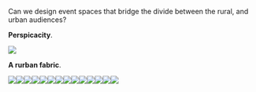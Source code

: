 Can we design event spaces that bridge the divide between the rural, and urban audiences?

**Perspicacity**.

![](https://66.media.tumblr.com/c9b9de290b16566d6ea1a1a099e3399b/c264d20c93488b1b-83/s540x810/1172967f6846223a5a6f4d9f544c01f40b3cec35.gif)

**A rurban fabric**.

![](https://66.media.tumblr.com/ca6960c1097f0b4fc997812e695f476d/c264d20c93488b1b-cd/s540x810/0d68775ae550a433bb1d5122a933b9390d231120.jpg)![](https://66.media.tumblr.com/1afce8e94c764a7b4cbeef05532ba232/c264d20c93488b1b-9d/s540x810/53f67eadc69df26645da68f3f5a4d03ad308e2e1.jpg)![](https://66.media.tumblr.com/52b3959b5cb5b3962668a1550ca2c384/c264d20c93488b1b-6a/s540x810/919c6f211da276e9ada911f4955c477488b98ef1.jpg)![](https://66.media.tumblr.com/20c3a1697ef28bfe1d0daf6c8796ada1/c264d20c93488b1b-fe/s540x810/4ca467f9c899595af1931230fd9c6a6640dfad72.jpg)![](https://66.media.tumblr.com/0ab0e2835b45c0bff96b886827ce3211/c264d20c93488b1b-e6/s540x810/81f7e94c270f204797bc3e75cac98a123db587d2.jpg)![](https://66.media.tumblr.com/8881c937276dec9a3447a5f4645ac673/c264d20c93488b1b-07/s540x810/498c23d15d3f7bb388fb9a3eda06d717847a0a70.jpg)![](https://66.media.tumblr.com/4f4c53ceed8f9949679d1bd065071a7c/c264d20c93488b1b-1f/s540x810/2e049aeda366043c9e1fdd21584eac3063e78e22.jpg)![](https://66.media.tumblr.com/06a5e38c959cd805bd95d632ad284086/c264d20c93488b1b-4b/s540x810/2c45fda871cb3d81d4f4a1531720a85a923635e2.jpg)![](https://66.media.tumblr.com/5caaffadcfae92abb3bf36b8bec7c609/c264d20c93488b1b-db/s540x810/565a3e21dd7dd4fb58c0d359fc492f0038c6f843.jpg)![](https://66.media.tumblr.com/bd1ede285ff0bdc0bb2d5ec2854f7198/c264d20c93488b1b-19/s540x810/e80474918e64f83cd774cc9d4710f19006be9a52.jpg)![](https://66.media.tumblr.com/412518f09e8f2a5366cec55f1587a0f1/c264d20c93488b1b-b4/s540x810/c7a5e9e6fab34c9315cd166fb241a590a4ef5b05.jpg)![](https://66.media.tumblr.com/66899a24c259e031500b0aee2979adca/c264d20c93488b1b-d7/s540x810/56ae387cb62eddaad8af06aaa5dbe83015021c1b.jpg)![](https://66.media.tumblr.com/38575ffbaf95534a362902abd3584185/c264d20c93488b1b-96/s540x810/00b101a3dbb4ad6262c8f500fb1dddf36401e5ca.jpg)![](https://66.media.tumblr.com/793cafa7f27051be78262e4be90b23f8/c264d20c93488b1b-c0/s540x810/0a426c83d11ac76a65e0eb40af8e5273fe2c44b2.jpg)

